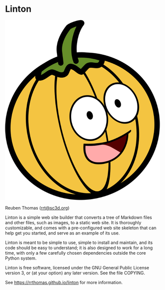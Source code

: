 # Linton

![logo](logo/linton.svg)

Reuben Thomas (rrt@sc3d.org)

Linton is a simple web site builder that converts a tree of Markdown files
and other files, such as images, to a static web site. It is thoroughly
customizable, and comes with a pre-configured web site skeleton that can help get
you started, and serve as an example of its use.

Linton is meant to be simple to use, simple to install and maintain, and its
code should be easy to understand; it is also designed to work for a long
time, with only a few carefully chosen dependencies outside the core Python
system.

Linton is free software, licensed under the GNU General Public License
version 3, or (at your option) any later version. See the file COPYING.

See https://rrthomas.github.io/linton for more information.

